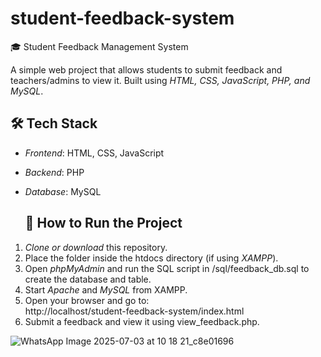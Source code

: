 # student-feedback-system
🎓 Student Feedback Management System

A simple web project that allows students to submit feedback and teachers/admins to view it. Built using *HTML, CSS, JavaScript, PHP, and MySQL*.

##  🛠 Tech Stack

- *Frontend*: HTML, CSS, JavaScript  
- *Backend*: PHP  
- *Database*: MySQL
  
  ## 🚀 How to Run the Project
1. *Clone or download* this repository.
2. Place the folder inside the htdocs directory (if using *XAMPP*).
3. Open *phpMyAdmin* and run the SQL script in /sql/feedback_db.sql to create the database and table.
4. Start *Apache* and *MySQL* from XAMPP.
5. Open your browser and go to:  
   http://localhost/student-feedback-system/index.html
6. Submit a feedback and view it using view_feedback.php.


![WhatsApp Image 2025-07-03 at 10 18 21_c8e01696](https://github.com/user-attachments/assets/98c5d396-208b-4c90-8cbf-e100bc01ad0a)
